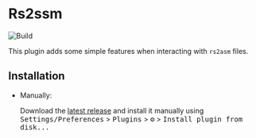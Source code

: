 # Rs2ssm

![Build](https://github.com/Joshua-F/rs2asm-intellij-plugin/workflows/Build/badge.svg)
<!--
[![Version](https://img.shields.io/jetbrains/plugin/v/PLUGIN_ID.svg)](https://plugins.jetbrains.com/plugin/PLUGIN_ID)
[![Downloads](https://img.shields.io/jetbrains/plugin/d/PLUGIN_ID.svg)](https://plugins.jetbrains.com/plugin/PLUGIN_ID)
-->

<!-- Plugin description -->
This plugin adds some simple features when interacting with `rs2asm` files.
<!-- Plugin description end -->

## Installation

<!--
- Using IDE built-in plugin system:

  <kbd>Settings/Preferences</kbd> > <kbd>Plugins</kbd> > <kbd>Marketplace</kbd> > <kbd>Search for "Rs2Asm"</kbd> >
  <kbd>Install Plugin</kbd>
-->

- Manually:

  Download the [latest release](https://github.com/Joshua-F/rs2asm-intellij-plugin/releases/latest) and install it manually using
  <kbd>Settings/Preferences</kbd> > <kbd>Plugins</kbd> > <kbd>⚙️</kbd> > <kbd>Install plugin from disk...</kbd>
